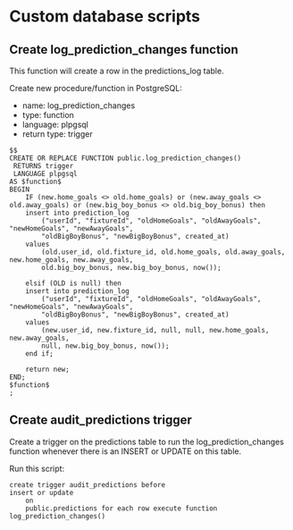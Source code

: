 # Custom database scripts

## Create log_prediction_changes function

This function will create a row in the predictions_log table.

Create new procedure/function in PostgreSQL:

- name: log_prediction_changes
- type: function
- language: plpgsql
- return type: trigger

```
$$
CREATE OR REPLACE FUNCTION public.log_prediction_changes()
 RETURNS trigger
 LANGUAGE plpgsql
AS $function$
BEGIN
	IF (new.home_goals <> old.home_goals) or (new.away_goals <> old.away_goals) or (new.big_boy_bonus <> old.big_boy_bonus) then
	insert into prediction_log
		("userId", "fixtureId", "oldHomeGoals", "oldAwayGoals", "newHomeGoals", "newAwayGoals",
		"oldBigBoyBonus", "newBigBoyBonus", created_at)
	values
	    (old.user_id, old.fixture_id, old.home_goals, old.away_goals, new.home_goals, new.away_goals,
	    old.big_boy_bonus, new.big_boy_bonus, now());

	elsif (OLD is null) then
	insert into prediction_log
		("userId", "fixtureId", "oldHomeGoals", "oldAwayGoals", "newHomeGoals", "newAwayGoals",
		"oldBigBoyBonus", "newBigBoyBonus", created_at)
	values
	    (new.user_id, new.fixture_id, null, null, new.home_goals, new.away_goals,
	    null, new.big_boy_bonus, now());
	end if;

	return new;
END;
$function$
;
```

## Create audit_predictions trigger

Create a trigger on the predictions table to run the log_prediction_changes function whenever there is an INSERT or UPDATE on this table.

Run this script:

```
create trigger audit_predictions before
insert or update
    on
    public.predictions for each row execute function log_prediction_changes()
```
